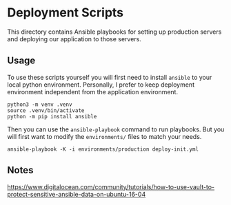 # Deployment Scripts

This directory contains Ansible playbooks for setting up production servers and deploying our application to those servers.

## Usage

To use these scripts yourself you will first need to install `ansible` to your local python environment. Personally, I prefer to keep deployment environment independent from the application environment.

```
python3 -m venv .venv
source .venv/bin/activate
python -m pip install ansible
```

Then you can use the `ansible-playbook` command to run playbooks. But you will first want to modify the `environments/` files to match your needs.

```
ansible-playbook -K -i environments/production deploy-init.yml
```

## Notes

https://www.digitalocean.com/community/tutorials/how-to-use-vault-to-protect-sensitive-ansible-data-on-ubuntu-16-04
